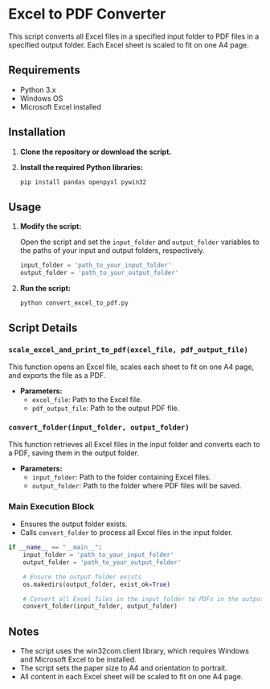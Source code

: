 # Excel to PDF Converter

This script converts all Excel files in a specified input folder to PDF files in a specified output folder. Each Excel sheet is scaled to fit on one A4 page.

## Requirements

- Python 3.x
- Windows OS
- Microsoft Excel installed

## Installation

1. **Clone the repository or download the script.**

2. **Install the required Python libraries:**

    ```bash
    pip install pandas openpyxl pywin32
    ```

## Usage

1. **Modify the script:**

    Open the script and set the `input_folder` and `output_folder` variables to the paths of your input and output folders, respectively.

    ```python
    input_folder = 'path_to_your_input_folder'
    output_folder = 'path_to_your_output_folder'
    ```

2. **Run the script:**

    ```bash
    python convert_excel_to_pdf.py
    ```

## Script Details

### `scale_excel_and_print_to_pdf(excel_file, pdf_output_file)`

This function opens an Excel file, scales each sheet to fit on one A4 page, and exports the file as a PDF.

- **Parameters:**
  - `excel_file`: Path to the Excel file.
  - `pdf_output_file`: Path to the output PDF file.

### `convert_folder(input_folder, output_folder)`

This function retrieves all Excel files in the input folder and converts each to a PDF, saving them in the output folder.

- **Parameters:**
  - `input_folder`: Path to the folder containing Excel files.
  - `output_folder`: Path to the folder where PDF files will be saved.

### Main Execution Block

- Ensures the output folder exists.
- Calls `convert_folder` to process all Excel files in the input folder.

```python
if __name__ == "__main__":
    input_folder = 'path_to_your_input_folder'
    output_folder = 'path_to_your_output_folder'

    # Ensure the output folder exists
    os.makedirs(output_folder, exist_ok=True)

    # Convert all Excel files in the input folder to PDFs in the output folder
    convert_folder(input_folder, output_folder)

```
## Notes
- The script uses the win32com.client library, which requires Windows and Microsoft Excel to be installed.
- The script sets the paper size to A4 and orientation to portrait.
- All content in each Excel sheet will be scaled to fit on one A4 page.